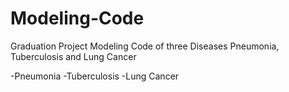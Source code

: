 # Modeling-Code
Graduation Project Modeling Code of three Diseases Pneumonia, Tuberculosis  and Lung Cancer

-Pneumonia
-Tuberculosis
-Lung Cancer
